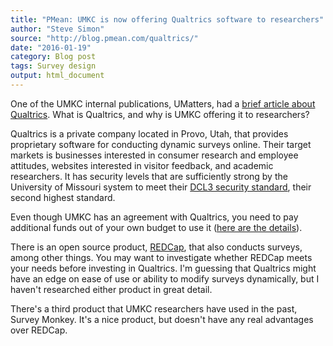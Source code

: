```yaml
---
title: "PMean: UMKC is now offering Qualtrics software to researchers"
author: "Steve Simon"
source: "http://blog.pmean.com/qualtrics/"
date: "2016-01-19"
category: Blog post
tags: Survey design
output: html_document
---
```


One of the UMKC internal publications, UMatters, had a [brief article
about
Qualtrics](http://info.umkc.edu/umatters/new-online-survey-tools/). What
is Qualtrics, and why is UMKC offering it to researchers?

<!---More--->

Qualtrics is a private company located in Provo, Utah, that provides
proprietary software for conducting dynamic surveys online. Their target
markets is businesses interested in consumer research and employee
attitudes, websites interested in visitor feedback, and academic
researchers. It has security levels that are sufficiently strong by the
University of Missouri system to meet their [DCL3 security
standard](http://infosec.missouri.edu/classification/dcl3.html), their
second highest standard.

Even though UMKC has an agreement with Qualtrics, you need to pay
additional funds out of your own budget to use it ([here are the
details](https://www.umkc.edu/is/support/services/software/siteLicensed/qualtrics/index.asp)).

There is an open source product, [REDCap](http://chi.umkc.edu/redcap/),
that also conducts surveys, among other things. You may want to
investigate whether REDCap meets your needs before investing in
Qualtrics. I'm guessing that Qualtrics might have an edge on ease of use
or ability to modify surveys dynamically, but I haven't researched
either product in great detail.

There's a third product that UMKC researchers have used in the past,
Survey Monkey. It's a nice product, but doesn't have any real advantages
over REDCap.


